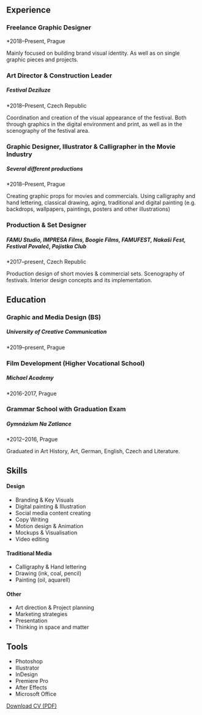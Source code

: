 <!-- Use Markdown for headings, paragraphs, lists, etc. to add structural meaning to your content. -->

<!-- Name, about short decription, contact info? -->

<!-- Education or Experience first? -->

## Experience

### Freelance Graphic Designer		
*2018–Present, Prague

Mainly focused on building brand visual identity. As well as on single graphic pieces and projects.

### Art Director & Construction Leader
##### Festival Deziluze	
*2018–Present, Czech Republic	

Coordination and creation of the visual appearance of the festival. Both through graphics in the digital environment and print, as well as in the scenography of the festival area.

### Graphic Designer, Illustrator & Calligrapher in the Movie Industry 
##### Several different productions
*2018–Present, Prague		

Creating graphic props for movies and commercials. Using calligraphy and hand lettering, classical drawing, aging, traditional and digital painting (e.g. backdrops, wallpapers, paintings, posters and other illustrations)

### Production & Set Designer 
##### FAMU Studio, IMPRESA Films, Boogie Films, FAMUFEST, Nakaši Fest, Festival Povaleč, Pojistka Club
*2017–present, Czech Republic		

Production design of short movies & commercial sets. Scenography of festivals. Interior design concepts and its implementation.



## Education

<!-- Higher education, not high school unless it's a speciality/vocational school worth mentioning. -->

### Graphic and Media Design (BS)
##### University of Creative Communication
*2019–present, Prague

### Film Development (Higher Vocational School)
##### Michael Academy
*2016-2017, Prague

### Grammar School with Graduation Exam
##### Gymnázium Na Zatlance
*2012–2016, Prague

Graduated in Art History, Art, German, English, Czech and Literature.


## Skills

#### Design
* Branding & Key Visuals
* Digital painting & Illustration
* Social media content creating
* Copy Writing
* Motion design & Animation 
* Mockups & Visualisation
* Video editing

#### Traditional Media
* Calligraphy & Hand lettering
* Drawing (ink, coal, pencil)
* Painting  (oil, aquarell)

#### Other
* Art direction & Project planning
* Marketing strategies
* Presentation
* Thinking in space and matter

## Tools
* Photoshop
* Illustrator
* InDesign
* Premiere Pro
* After Effects
* Microsoft Office


[Download CV (PDF)](pdf/cv-2021-11-ltycova.pdf) <!-- At the top or bottom? -->
